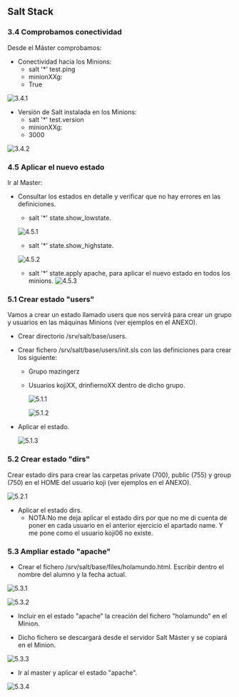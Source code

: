 ## Salt Stack

### 3.4 Comprobamos conectividad
  Desde el Máster comprobamos:

 - Conectividad hacia los Minions:
    - salt '*' test.ping
    - minionXXg:
    - True

![3.4.1](https://github.com/IsraelLemos/add2021-israel-lemos/blob/master/Salt-Stack/img/Captura%20de%20pantalla_2021-01-25_09-19-32.png?raw=true)


 - Versión de Salt instalada en los Minions:
    - salt '*' test.version
    - minionXXg:
    -  3000

![3.4.2](https://github.com/IsraelLemos/add2021-israel-lemos/blob/master/Salt-Stack/img/Captura%20de%20pantalla_2021-01-25_09-21-02.png?raw=true)


### 4.5 Aplicar el nuevo estado
Ir al Master:

- Consultar los estados en detalle y verificar que no hay errores en las definiciones.

  - salt '*' state.show_lowstate.

  ![4.5.1](https://github.com/IsraelLemos/add2021-israel-lemos/blob/master/Salt-Stack/img/Captura%20de%20pantalla_2021-01-25_09-37-50.png?raw=true)

  - salt '*' state.show_highstate.

  ![4.5.2](https://github.com/IsraelLemos/add2021-israel-lemos/blob/master/Salt-Stack/img/Captura%20de%20pantalla_2021-01-25_09-38-24.png?raw=true)

  - salt '*' state.apply apache, para aplicar el nuevo estado en todos los minions.
  ![4.5.3](https://github.com/IsraelLemos/add2021-israel-lemos/blob/master/Salt-Stack/img/Captura%20de%20pantalla_2021-01-25_09-39-47.png?raw=true)

### 5.1 Crear estado "users"

Vamos a crear un estado llamado users que nos servirá para crear un grupo y usuarios en las máquinas Minions (ver ejemplos en el ANEXO).

- Crear directorio /srv/salt/base/users.
- Crear fichero /srv/salt/base/users/init.sls con las definiciones para crear los siguiente:
  - Grupo mazingerz
  - Usuarios kojiXX, drinfiernoXX dentro de dicho grupo.

    ![5.1.1](https://github.com/IsraelLemos/add2021-israel-lemos/blob/master/Salt-Stack/img/Captura.PNG?raw=true)

    ![5.1.2](https://github.com/IsraelLemos/add2021-israel-lemos/blob/master/Salt-Stack/img/Captura-2.PNG?raw=true)


- Aplicar el estado.

  ![5.1.3](https://github.com/IsraelLemos/add2021-israel-lemos/blob/master/Salt-Stack/img/Captura%20de%20pantalla_2021-01-29_10-32-05.png?raw=true)



### 5.2 Crear estado "dirs"

Crear estado dirs para crear las carpetas private (700), public (755) y group (750) en el HOME del usuario koji (ver ejemplos en el ANEXO).

![5.2.1](https://github.com/IsraelLemos/add2021-israel-lemos/blob/master/Salt-Stack/img/Captura%20de%20pantalla_2021-01-29_10-40-36.png?raw=true)

- Aplicar el estado dirs.
  - NOTA:No me deja aplicar el estado dirs por que no me di cuenta de poner en cada usuario en el anterior ejercicio el apartado name. Y me pone como el usuario koji06 no existe.


### 5.3 Ampliar estado "apache"

- Crear el fichero /srv/salt/base/files/holamundo.html. Escribir dentro el nombre del alumno y la fecha actual.

 ![5.3.1](https://github.com/IsraelLemos/add2021-israel-lemos/blob/master/Salt-Stack/img/Captura-3.PNG?raw=true)

 ![5.3.2](https://github.com/IsraelLemos/add2021-israel-lemos/blob/master/Salt-Stack/img/Captura-4.PNG?raw=true)

- Incluir en el estado "apache" la creación del fichero "holamundo" en el Minion.

- Dicho fichero se descargará desde el servidor Salt Máster y se copiará en el Minion.


 ![5.3.3](https://github.com/IsraelLemos/add2021-israel-lemos/blob/master/Salt-Stack/img/Captura-5.PNG?raw=true)

- Ir al master y aplicar el estado "apache".

 ![5.3.4](https://github.com/IsraelLemos/add2021-israel-lemos/blob/master/Salt-Stack/img/Captura-6.PNG?raw=true)
